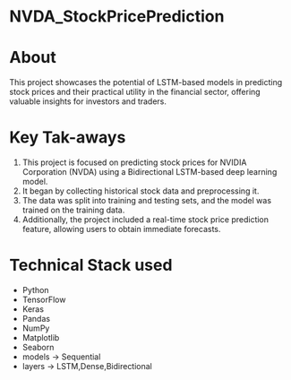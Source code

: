 # NVDA_StockPricePrediction

# About
This project showcases the potential of LSTM-based models in predicting stock prices and their practical utility in the financial sector, offering valuable insights for investors and traders.

# Key Tak-aways
1)  This project is focused on predicting stock prices for NVIDIA Corporation (NVDA) using a Bidirectional LSTM-based deep learning model.
2)  It began by collecting historical stock data and preprocessing it.
3)  The data was split into training and testing sets, and the model was trained on the training data.
4)  Additionally, the project included a real-time stock price prediction feature, allowing users to obtain immediate forecasts. 

# Technical Stack used
- Python
- TensorFlow
- Keras
- Pandas
- NumPy
- Matplotlib
- Seaborn
- models -> Sequential
- layers -> LSTM,Dense,Bidirectional
